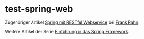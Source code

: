test-spring-web
===============

Zugehöriger Artikel [Spring mit RESTful Webservice](https://www.frank-rahn.de/spring-mit-restful-webservice/?utm_source=github&utm_medium=readme&utm_campaign=test-spring-simple&utm_content=develop-spring-mit-restful-webservice "Spring mit RESTful Webservice bei Frank Rahn") bei [Frank Rahn](https://www.frank-rahn.de/?utm_source=github&utm_medium=readme&utm_campaign=test-spring-simple&utm_content=develop-spring-mit-restful-webservice "Homepage von Frank Rahn").

Weitere Artikel der Serie [Einführung in das Spring Framework](https://www.frank-rahn.de/einfuehrung-spring-framework/?utm_source=github&utm_medium=readme&utm_campaign=test-spring-simple&utm_content=develop-spring-mit-restful-webservice "Einführung in das Spring Framework bei Frank Rahn").